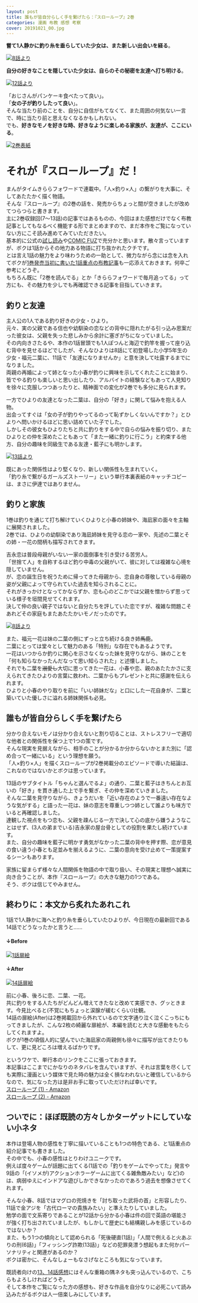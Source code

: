 ```yaml
---
layout: post
title: 誰もが皆自分らしく手を繋げたら：『スローループ』2巻
categories: 漫画 布教 感想 考察
cover: 20191021_00.jpg
---
```


**嘗て1人静かに釣り糸を垂らしていた少女は、また新しい出会いを経る**。

[![8話より](/images/20191021_01.jpg "8話、小春とひより姉妹が船屋を営む姉妹と出会う一幕")](https://twitter.com/mangatimekirara/status/1109354007007383554)

**自分の好きなことを隠していた少女は、自らのその秘密を友達へ打ち明ける**。

[![12話より](/images/20191021_02.jpg "12話、同級生である親友と自分の趣味の間で悩む女の子・二葉")](https://twitter.com/mangatimekirara/status/1153955541850308609)

「おじさんがパンケーキ食べたって良い」。  
「**女の子が釣りしたって良い**」。  
そんな当たり前のことを、自分に自信がもてなくて、また周囲の何気ない一言で、時に当たり前と思えなくなるかもしれない。  
でも、**好きなモノを好きな時、好きなように楽しめる家族が、友達が、ここにいる**。

[![2巻表紙](/images/20191021_00.jpg "2巻表紙")](https://twitter.com/mangatimekirara/status/1176398661841899520)

# それが『スローループ』だ！

まんがタイムきららフォワードで連載中。「人×釣り×人」の繋がりを大事に、そしてあたたかく描く物語。  
そんな『スローループ』の2巻の話を、発売からちょっと間が空きましたが改めてつらつらと書きます。  
主に2巻収録回(7〜13話)の記事ではあるものの、今回はまた感想だけでなく布教記事としてもなるべく機能する形でまとめますので、まだ本作をご覧になっていない方にこそ読み進めてみていただきたい。  
基本的に公式の[試し読み](http://www.dokidokivisual.com/otameshi/slowloop/)や[COMIC FUZ](https://comic-fuz.com/series/1736)で充分かと思います。散々言っていますが、ボクは1話からその地力ある物語に打ち抜かれたクチです。  
とは言え1話の魅力をより味わうための一助として、微力ながら念には念を入れてボクが[1巻発売当初に書いた1話重点の布教記事](/2019-03-12-comic/)も一応添えておきます。何卒ご参考にどうぞ。  
もちろん既に「2巻を読んでる」とか「きららフォワードで毎月追ってる」って方にも、その魅力を少しでも再確認できる記事を目指していきます。

## 釣りと友達

主人公の1人である釣り好きの少女・ひより。  
元々、実の父親である信也や幼馴染の恋などの背中に隠れたがる引っ込み思案だった彼女は、父親を失った悲しみから余計に塞ぎがちになっていました。  
その内向きさたるや、本作の1話冒頭でも1人ぽつんと海辺で釣竿を握って座り込む背中を見せるほどでしたが、そんなひよりは8話にて初登場した小学5年生の少女・福元二葉に、11話で「友達になりませんか」と意を決して吐露するまでになりました。  
両親の再婚によって姉となった小春が釣りに興味を示してくれたことに始まり、皆でやる釣りも楽しいと思い出したり、アルバイトの経験などもあって人見知りを徐々に克服しつつあったりと、精神面での変化が2巻でも多分に見られます。

一方でひよりの友達となった二葉は、自分の「好き」に関して悩みを抱える人物。  
出会ってすぐは「女の子が釣りやってるのって恥ずかしくないんですか？」とひよりへ問いかけるほどに思い詰めていた子でした。  
しかしその彼女もひよりたちと共に釣りをする中で自らの悩みを振り切り、またひよりとの仲を深めたこともあって「また一緒に釣りに行こう」と約束する他方、自分の趣味を同級生である友達・藍子にも明かします。

[![13話より](/images/20191021_03.jpg "13話、自分の趣味を藍子に明かす二葉")](https://twitter.com/mangatimekirara/status/1165156907285241856)

既にあった関係性はより堅くなり、新しい関係性も生まれていく。  
「釣り糸で繋がるガールズストーリー」という単行本裏表紙のキャッチコピーは、まさに伊達ではありません。

## 釣りと家族

1巻は釣りを通じて打ち解けていくひよりと小春の姉妹や、海凪家の面々を主軸に展開されました。  
2巻では、ひよりの幼馴染であり海凪姉妹を見守る恋の一家や、先述の二葉とその姉・一花の間柄も描写されてきます。

吉永恋は普段母親がいない一家の面倒事を引き受ける苦労人。  
「世捨て人」を自称するほど釣り中毒の父親がいて、彼に対しては複雑な心境を隠していません。  
が、恋の誕生日を祝うために帰ってきた母親から、恋自身の尊敬している母親の姿が父親によって守られていた過去を知らされることに。  
それがきっかけとなってかならずか、恋も心のどこかでは父親を憎からず思っている様子を垣間見せてくれます。  
決して仲の良い親子ではないと自分たちを評していた恋ですが、複雑な問題こそあれどその家庭もまたあたたかいモノだったのです。

[![8話より](/images/20191021_04.jpg "8話、久々に帰ってきた母親に珍しく満面の笑みを見せる恋")](https://twitter.com/mangatimekirara/status/1109354007007383554)

また、福元一花は妹の二葉の側にずっと立ち続ける良き姉~~馬鹿~~。  
二葉にとっては堂々として魅力のある「特別」な存在でもあるようです。  
一花はいつからか釣りに関心を示さなくなった妹を見守りながら、妹のことを「何も知らなかったんだなって思い知らされた」と述懐しました。  
それでも二葉を~~溺愛し~~大切に思ってきた一花は、小春や恋、親のあたたかさに支えられてきたひよりの言葉に救われ、二葉からもプレゼントと共に感謝を伝えられます。  
ひよりと小春のやり取りを前に「いい姉妹だな」と口にした一花自身が、二葉と築いていた優しさに溢れる姉妹関係も必見。

## 誰もが皆自分らしく手を繋げたら

分かり合えないモノは分かり合えないと割り切ることは、ストレスフリーで適切な他者との関係性を保つ上で1つの策です。  
そんな現実を見据えながら、相手のことが分かるか分からないかとまた別に「認め合って一緒にいる」という理想を願う。  
「人×釣り×人」を描くスローループが2巻掲載分のエピソードで導いた結論は、これなのではないかとボクは思っています。

13話のサブタイトル「ちゃんと選んでるよ」の通り、二葉と藍子はきちんとお互いの「好き」を貫き通した上で手を繋ぎ、その仲を深めていきました。  
そんな二葉を見守りながら、きょうだいを「近い存在のようで一番遠い存在なような気がする」と語った一花は、妹の意志を尊重しつつ姉として誰よりも味方でいると再確認しました。  
達観した視点をもつ恋も、父親を疎んじる一方で決して心の底から嫌うようなことはせず、(3人の弟までいる)吉永家の屋台骨としての役割を果たし続けています。  
また、自分の趣味を藍子に明かす勇気がなかった二葉の背中を押す際、恋が意見の食い違う小春とも足並みを揃えるように、二葉の意向を受け止めて一策提案するシーンもあります。

家族に留まらず様々な人間関係を物語の中で取り扱い、その現実と理想へ誠実に向き合うことが、本作『スローループ』の大きな魅力の1つである。  
そう、ボクは信じてやみません。

## 終わりに：本文から炙れたあれこれ

1話で1人静かに海へと釣り糸を垂らしていたひよりが、今日現在の最新回である14話でどうなったかと言うと……

#### ↓Before  
[![1話扉絵](/images/20191021_05.jpg "1話扉絵、1人のひより")](https://twitter.com/mangatimekirara/status/988658574959128576)

#### ↓After  
[![14話扉絵](/images/20191021_06.jpg "14話扉絵、今のひよりは5人でフライをする")](https://twitter.com/mangatimekirara/status/1176396203551903745)

前に小春、後ろに恋、二葉、一花。  
共に釣りをする人たちがどんどん増えてきたなと改めて実感でき、グッときます。今見比べると(不覚にもちょっと涙腺が緩むくらい)壮観。  
14話の扉絵(After)は2巻掲載回から外れているので文字通り泣く泣くこっちにもってきましたが、こんな2枚の綺麗な扉絵が、本編を読むと大きな感動をもたらしてくれますよ。  
ボクが1巻の頃個人的に望んでいた海凪家の両親側も徐々に描写が出てきたりもして、更に見どころは増えるばかりです。

というワケで、単行本のリンクをここに張っておきます。  
本記事はここまでにかなりのネタバレを含んでいますが、それは言葉を尽くしても実際に漫画という媒体で見た時の魅力は全く損なわれないと確信しているからなので、気になった方は是非お手に取っていただければ幸いです。  
[スローループ (1) - Amazon](https://www.amazon.co.jp/dp/4832270761/)  
[スローループ (2) - Amazon](https://www.amazon.co.jp/dp/4832271253/)

## ついでに：ほぼ既読の方々しかターゲットにしていない小ネタ

本作は登場人物の感性を丁寧に描いていることも1つの特色である、と1話重点の紹介記事でも書きました。  
その中でも、小春の感性はとりわけユニークです。  
例えば度々ゲームが話題に出てくる(1話での「釣りをゲームでやってた」発言や9話の「(イソメが)アクションホラーゲームに出てくる雑魚敵みたい」など)のは、病弱ゆえにインドアな遊びしかできなかったのであろう過去を想像させてくれます。

そんな小春、8話ではマグロの兜焼きを「討ち取った武将の首」と形容したり、11話で金アジを「古代ローマの貴族みたい」と準えたりしていました。  
勉学の面で文系寄りであることが12話から分かる小春は件の回で英語の堪能さが強く打ち出されていましたが、もしかして歴史にも結構親しみを感じているのではないか？  
また、もう1つの傾向として認められる「死後硬直(1話)」「人間で例えると火あぶりの刑(6話)」「フィッシング詐欺(13話)」などの犯罪臭漂う想起もまた何かパーソナリティと関連があるのか？  
ボクは密かに、そんなしょーもなさげなところも気になっています。

既読者向けの[13、14話感想](https://blog.s6jr.com/2019-09-24-comic/)にはそんな重箱の隅ネタも突っ込んでいるので、こちらもよろしければどうぞ。  
そして本作をご覧になった方の感想も、好きな作品を自分なりに必死こいて読み込みたがるボクは人一倍楽しみにしています。
